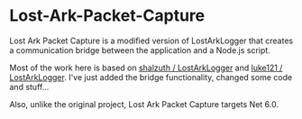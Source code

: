 # Lost-Ark-Packet-Capture

Lost Ark Packet Capture is a modified version of LostArkLogger that creates a communication bridge between the application and a Node.js script.

Most of the work here is based on  [shalzuth / LostArkLogger](https://github.com/shalzuth/LostArkLogger) and [luke121 / LostArkLogger](https://github.com/Iuke121/LostArkLogger). I've just added the bridge functionality, changed some code and stuff...

Also, unlike the original project, Lost Ark Packet Capture targets Net 6.0.
